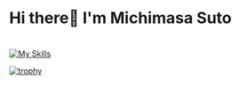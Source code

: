 # Hi there👋 I'm Michimasa Suto
#
[![My Skills](https://skillicons.dev/icons?i=ts,nextjs,react,python,docker,firebase,gcp,js,html,css,wordpress,xd,figma,postman,rasberrypi,arduino)](https://skillicons.dev)

<!--
**Suto-Michimasa/Suto-Michimasa** is a ✨ _special_ ✨ repository because its `README.md` (this file) appears on your GitHub profile.

Here are some ideas to get you started:

- 🔭 I’m currently working on ...
- 🌱 I’m currently learning ...
- 👯 I’m looking to collaborate on ...
- 🤔 I’m looking for help with ...
- 💬 Ask me about ...
- 📫 How to reach me: ...
- 😄 Pronouns: ...
- ⚡ Fun fact: ...
-->

[![trophy](https://github-profile-trophy.vercel.app/?username=Suto-michimasa&theme=flat)](https://github.com/ryo-ma/github-profile-trophy)
